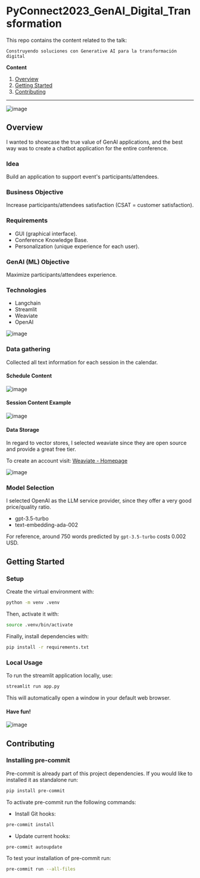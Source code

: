 # PyConnect2023_GenAI_Digital_Transformation

This repo contains the content related to the talk:

`Construyendo soluciones con Generative AI para la transformación digital`

**Content**

1. [Overview](#overview)
2. [Getting Started](#getting-started)
3. [Contributing](#contributing)

---

![image](https://github.com/kevinknights29/PyConnect2023_GenAI_Digital_Transformation/assets/74464814/505dbbbb-fda8-4e52-a1a2-ac9b724cd72f)

## Overview

I wanted to showcase the true value of GenAI applications,
and the best way was to create a chatbot application for the entire conference.

### Idea

Build an application to support event's participants/attendees.

### Business Objective

Increase participants/attendees satisfaction (CSAT = customer satisfaction).

### Requirements

- GUI (graphical interface).
- Conference Knowledge Base.
- Personalization (unique experience for each user).

### GenAI (ML) Objective

Maximize participants/attendees experience.

### Technologies

- Langchain
- Streamlit
- Weaviate
- OpenAI

![image](https://github.com/kevinknights29/PyConnect2023_GenAI_Digital_Transformation/assets/74464814/9eb34254-1686-4925-89e8-083376807e6c)

### Data gathering

Collected all text information for each session in the calendar.

#### Schedule Content

![image](https://github.com/kevinknights29/PyConnect2023_GenAI_Digital_Transformation/assets/74464814/6bd6dc82-3498-496e-9967-20b133a8a3d7)

#### Session Content Example

![image](https://github.com/kevinknights29/PyConnect2023_GenAI_Digital_Transformation/assets/74464814/d51c8777-155d-4049-baae-26e3179ca84e)

#### Data Storage

In regard to vector stores, I selected weaviate since they are open source and provide a great free tier.

To create an account visit: [Weaviate - Homepage](https://weaviate.io/)

![image](https://github.com/kevinknights29/PyConnect2023_GenAI_Digital_Transformation/assets/74464814/95412eb5-f4f3-4c0b-a94f-46f7a82701d8)

### Model Selection

I selected OpenAI as the LLM service provider, since they offer a very good price/quality ratio.

- gpt-3.5-turbo
- text-embedding-ada-002

For reference, around 750 words predicted by `gpt-3.5-turbo` costs 0.002 USD.

## Getting Started

### Setup

Create the virtual environment with:

```bash
python -m venv .venv
```

Then, activate it with:

```bash
source .venv/bin/activate
```

Finally, install dependencies with:

```bash
pip install -r requirements.txt
```

### Local Usage

To run the streamlit application locally, use:

```bash
streamlit run app.py
```

This will automatically open a window in your default web browser.

#### Have fun!

![image](https://github.com/kevinknights29/PyConnect2023_GenAI_Digital_Transformation/assets/74464814/04385ebb-2d07-4a41-8823-2c156dfa1a15)

## Contributing

### Installing pre-commit

Pre-commit is already part of this project dependencies.
If you would like to installed it as standalone run:

```bash
pip install pre-commit
```

To activate pre-commit run the following commands:

- Install Git hooks:

```bash
pre-commit install
```

- Update current hooks:

```bash
pre-commit autoupdate
```

To test your installation of pre-commit run:

```bash
pre-commit run --all-files
```
